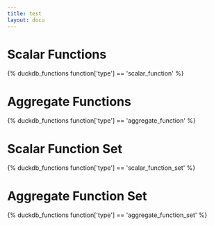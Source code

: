 ```yaml
---
title: test
layout: docu
---
```


# Scalar Functions
{% duckdb_functions function['type'] == 'scalar_function' %}

# Aggregate Functions
{% duckdb_functions function['type'] == 'aggregate_function' %}

# Scalar Function Set
{% duckdb_functions function['type'] == 'scalar_function_set' %}

# Aggregate Function Set
{% duckdb_functions function['type'] == 'aggregate_function_set' %}

